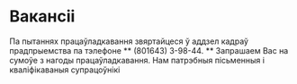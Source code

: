 ﻿# Вакансіі

Па пытаннях працаўладкавання звяртайцеся ў аддзел кадраў прадпрыемства па тэлефоне ** (801643) 3-98-44. **
Запрашаем Вас на сумоўе з нагоды працаўладкавання. Нам патрэбныя пісьменныя і кваліфікаваныя супрацоўнікі